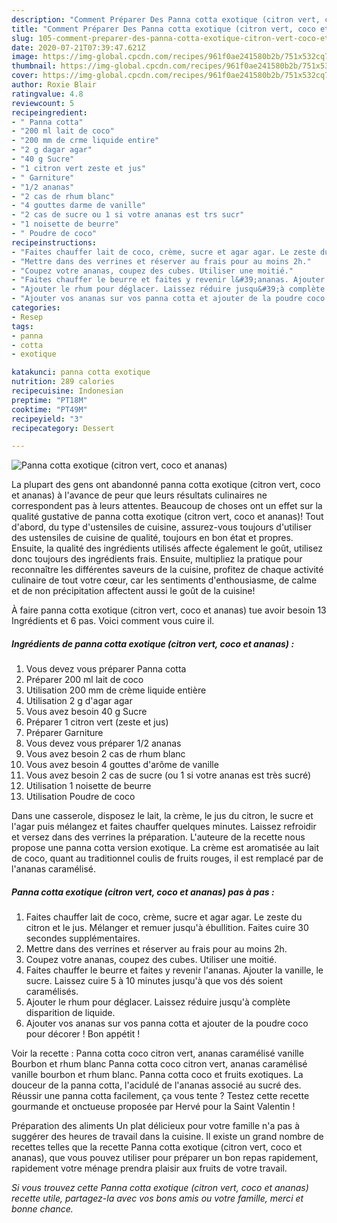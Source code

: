 ```yaml
---
description: "Comment Préparer Des Panna cotta exotique (citron vert, coco et ananas)"
title: "Comment Préparer Des Panna cotta exotique (citron vert, coco et ananas)"
slug: 105-comment-preparer-des-panna-cotta-exotique-citron-vert-coco-et-ananas
date: 2020-07-21T07:39:47.621Z
image: https://img-global.cpcdn.com/recipes/961f0ae241580b2b/751x532cq70/panna-cotta-exotique-citron-vert-coco-et-ananas-photo-principale-de-la-recette.jpg
thumbnail: https://img-global.cpcdn.com/recipes/961f0ae241580b2b/751x532cq70/panna-cotta-exotique-citron-vert-coco-et-ananas-photo-principale-de-la-recette.jpg
cover: https://img-global.cpcdn.com/recipes/961f0ae241580b2b/751x532cq70/panna-cotta-exotique-citron-vert-coco-et-ananas-photo-principale-de-la-recette.jpg
author: Roxie Blair
ratingvalue: 4.8
reviewcount: 5
recipeingredient:
- " Panna cotta"
- "200 ml lait de coco"
- "200 mm de crme liquide entire"
- "2 g dagar agar"
- "40 g Sucre"
- "1 citron vert zeste et jus"
- " Garniture"
- "1/2 ananas"
- "2 cas de rhum blanc"
- "4 gouttes darme de vanille"
- "2 cas de sucre ou 1 si votre ananas est trs sucr"
- "1 noisette de beurre"
- " Poudre de coco"
recipeinstructions:
- "Faites chauffer lait de coco, crème, sucre et agar agar. Le zeste du citron et le jus. Mélanger et remuer jusqu&#39;à ébullition. Faites cuire 30 secondes supplémentaires."
- "Mettre dans des verrines et réserver au frais pour au moins 2h."
- "Coupez votre ananas, coupez des cubes. Utiliser une moitié."
- "Faites chauffer le beurre et faites y revenir l&#39;ananas. Ajouter la vanille, le sucre. Laissez cuire 5 à 10 minutes jusqu&#39;à que vos dés soient caramélisés."
- "Ajouter le rhum pour déglacer. Laissez réduire jusqu&#39;à complète disparition de liquide."
- "Ajouter vos ananas sur vos panna cotta et ajouter de la poudre coco pour décorer ! Bon appétit !"
categories:
- Resep
tags:
- panna
- cotta
- exotique

katakunci: panna cotta exotique 
nutrition: 289 calories
recipecuisine: Indonesian
preptime: "PT18M"
cooktime: "PT49M"
recipeyield: "3"
recipecategory: Dessert

---
```



![Panna cotta exotique (citron vert, coco et ananas)](https://img-global.cpcdn.com/recipes/961f0ae241580b2b/751x532cq70/panna-cotta-exotique-citron-vert-coco-et-ananas-photo-principale-de-la-recette.jpg)

La plupart des gens ont abandonné panna cotta exotique (citron vert, coco et ananas) à l'avance de peur que leurs résultats culinaires ne correspondent pas à leurs attentes. Beaucoup de choses ont un effet sur la qualité gustative de panna cotta exotique (citron vert, coco et ananas)! Tout d'abord, du type d'ustensiles de cuisine, assurez-vous toujours d'utiliser des ustensiles de cuisine de qualité, toujours en bon état et propres. Ensuite, la qualité des ingrédients utilisés affecte également le goût, utilisez donc toujours des ingrédients frais. Ensuite, multipliez la pratique pour reconnaître les différentes saveurs de la cuisine, profitez de chaque activité culinaire de tout votre cœur, car les sentiments d'enthousiasme, de calme et de non précipitation affectent aussi le goût de la cuisine!

<!--inarticleads1-->

À faire panna cotta exotique (citron vert, coco et ananas) tue avoir besoin 13 Ingrédients et 6 pas. Voici comment vous cuire il.

##### Ingrédients de panna cotta exotique (citron vert, coco et ananas) :

1. Vous devez vous préparer  Panna cotta
1. Préparer 200 ml lait de coco
1. Utilisation 200 mm de crème liquide entière
1. Utilisation 2 g d&#39;agar agar
1. Vous avez besoin 40 g Sucre
1. Préparer 1 citron vert (zeste et jus)
1. Préparer  Garniture
1. Vous devez vous préparer 1/2 ananas
1. Vous avez besoin 2 cas de rhum blanc
1. Vous avez besoin 4 gouttes d&#39;arôme de vanille
1. Vous avez besoin 2 cas de sucre (ou 1 si votre ananas est très sucré)
1. Utilisation 1 noisette de beurre
1. Utilisation  Poudre de coco


Dans une casserole, disposez le lait, la crème, le jus du citron, le sucre et l&#39;agar puis mélangez et faites chauffer quelques minutes. Laissez refroidir et versez dans des verrines la préparation. L&#39;auteure de la recette nous propose une panna cotta version exotique. La crème est aromatisée au lait de coco, quant au traditionnel coulis de fruits rouges, il est remplacé par de l&#39;ananas caramélisé. 

<!--inarticleads2-->

##### Panna cotta exotique (citron vert, coco et ananas) pas à pas :

1. Faites chauffer lait de coco, crème, sucre et agar agar. Le zeste du citron et le jus. Mélanger et remuer jusqu&#39;à ébullition. Faites cuire 30 secondes supplémentaires.
1. Mettre dans des verrines et réserver au frais pour au moins 2h.
1. Coupez votre ananas, coupez des cubes. Utiliser une moitié.
1. Faites chauffer le beurre et faites y revenir l&#39;ananas. Ajouter la vanille, le sucre. Laissez cuire 5 à 10 minutes jusqu&#39;à que vos dés soient caramélisés.
1. Ajouter le rhum pour déglacer. Laissez réduire jusqu&#39;à complète disparition de liquide.
1. Ajouter vos ananas sur vos panna cotta et ajouter de la poudre coco pour décorer ! Bon appétit !


Voir la recette : Panna cotta coco citron vert, ananas caramélisé vanille Bourbon et rhum blanc Panna cotta coco citron vert, ananas caramélisé vanille bourbon et rhum blanc. Panna cotta coco et fruits exotiques. La douceur de la panna cotta, l&#39;acidulé de l&#39;ananas associé au sucré des. Réussir une panna cotta facilement, ça vous tente ? Testez cette recette gourmande et onctueuse proposée par Hervé pour la Saint Valentin ! 

<!--inarticleads1-->

<p>
Préparation des aliments Un plat délicieux pour votre famille n'a pas à suggérer des heures de travail dans la cuisine. Il existe un grand nombre de recettes telles que la recette Panna cotta exotique (citron vert, coco et ananas), que vous pouvez utiliser pour préparer un bon repas rapidement, rapidement votre ménage prendra plaisir aux fruits de votre travail.
</p>

<p>
<i>Si vous trouvez cette Panna cotta exotique (citron vert, coco et ananas) recette utile, partagez-la avec vos bons amis ou votre famille, merci et bonne chance.</i>
</p>
